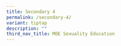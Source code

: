 ```yaml
---
title: Secondary 4
permalink: /secondary-4/
variant: tiptap
description: ""
third_nav_title: MOE Sexuality Education
---
```

